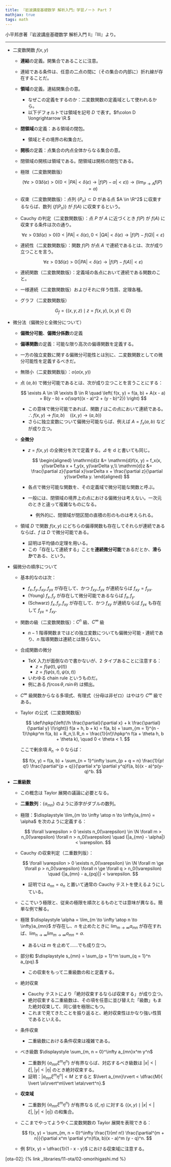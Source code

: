 ```yaml
---
title: 『岩波講座基礎数学 解析入門』学習ノート Part 7
mathjax: true
tags: math
---
```


小平邦彦著『岩波講座基礎数学 解析入門 II』『III』より。

----

* 二変数関数 $f(x, y)$
  * **連結**の定義。開集合であることに注意。
  * 連結である条件は、任意の二点の間に（その集合の内部に）折れ線が存在することだ。
  * **領域**の定義。連結開集合の意。
    * なぜこの定義をするのか：二変数関数の定義域として使われるから。
    * 以下デフォルトでは領域を記号 $D$ で表す。$f\colon D \longrightarrow \R.$
  * **閉領域**の定義：ある領域の閉包。
    * 領域とその境界の和集合だ。
  * **開核**の定義：点集合の内点全体からなる集合の意。
  * 閉領域の開核は領域である。閉領域は開核の閉包である。
  * 極限（二変数関数版）

    $$
    \left(
      \forall \varepsilon > 0 \exists \delta(\varepsilon) > 0
      \left(
        0 < {|PA|} < \delta(\varepsilon)
        \rightarrow
        {|f(P) - \alpha|} < \varepsilon
      \right)
    \right)
    \rightarrow
    \left(\lim_{P \to A}f(P) = \alpha\right)
    $$

  * 収束（二変数関数版）：点列 $\lbrace P_n\rbrace \subset D$ がある点 $A \in \R^2$ に収束するならば、数列
    $\lbrace f(P_n)\rbrace$ が $f(A)$ に収束するという。
  * Cauchy の判定（二変数関数版）：点 $P$ が $A$ に近づくとき $f(P)$ が $f(A)$ に収束する条件は次の通り。

    $$
    \forall \varepsilon > 0 \exists \delta(\varepsilon) > 0
      \left(
        0 < {|PA|} < \delta(\varepsilon), 0 < {|QA|} < \delta(\varepsilon)
        \rightarrow
        {|f(P) - f(Q)|} < \varepsilon
      \right)
    $$

  * 連続性（二変数関数版）：関数 $f(P)$ が点 $A$ で連続であるとは、次が成り立つことを言う。

    $$
    \forall \varepsilon > 0 \exists \delta(\varepsilon) > 0
    \left(
      {|PA|} < \delta(\varepsilon)
      \rightarrow
      {|f(P) - f(A)|} < \varepsilon
    \right)
    $$

  * 連続関数（二変数関数版）：定義域の各点において連続である関数のこと。
  * 一様連続（二変数関数版）およびそれに伴う性質、定理各種。
  * グラフ（二変数関数版）

    $$
    G_f = \lbrace (x, y, z) \mid z = f(x, y), (x, y) \in D\rbrace
    $$

* 微分法（偏微分と全微分について）
  * **偏微分可能**、**偏微分係数**の定義
  * **偏導関数**の定義：可能な限り高次の偏導関数を定義する。
  * 一方の独立変数に関する偏微分可能性とは別に、二変数関数としての微分可能性を定義するべきだ。
  * 無限小（二変数関数版）：$o(\alpha(x, y))$
  * 点 $(a, b)$ で微分可能であるとは、次が成り立つことを言うことにする：

    $$
    \exists A \in \R \exists B \in R
    \quad
    \left(
        f(x, y) = f(a, b) + A(x - a) + B(y - b) + o(\sqrt{(x - a)^2 + (y - b)^2})
    \right)
    $$

    * この意味で微分可能であれば、関数 $f$ はこの点において連続である。$\therefore f(x, y) \to f(a, b)\quad((x, y) \to (a, b))$
    * さらに独立変数について偏微分可能ならば、例えば $A = f_x(a, b)$ などが成り立つ。
  * **全微分**
    * $z = f(x, y)$ の全微分を次で定義する。$\varDelta$ を $\mathrm{d}$ と書いても同じ。

       $$
       \begin{aligned}
       \mathrm{d}z &= \mathrm{d}f(x, y) = f_x(x, y)\varDelta x + f_y(x, y)\varDelta y,\\
       \mathrm{d}z &= \frac{\partial z}{\partial x}\varDelta x + \frac{\partial z}{\partial y}\varDelta y.
       \end{aligned}
       $$

    * 各点で微分可能な関数を、その定義域で微分可能な関数と呼ぶ。
    * 一般には、閉領域の境界上の点における偏微分は考えない。一次元のときと違って複雑なものになる。
      * 例外的に、閉領域が閉区間の直積の形のものは考えられる。
  * 領域 $D$ で関数 $f(x, y)$ にどちらの偏導関数も存在してそれらが連続であるならば、$f$ は $D$ で微分可能である。
    * 証明は平均値の定理を用いる。
    * この「存在して連続する」ことを**連続微分可能**であるだとか、**滑らか**である、という。
* 偏微分の順序について
  * 基本的なのは次：
    * $f_x, f_y, f_{xy}, f_{yx}$ が存在して、かつ $f_{xy}, f_{yx}$ が連続ならば $f_{xy} = f_{yx}.$
    * (Young) $f_x, f_y$ が存在して微分可能であるならば $f_x, f_y.$
    * (Schwarz) $f_x, f_y, f_{xy}$ が存在して、かつ $f_{xy}$ が連続ならば $f_{yx}$ も存在して $f_{yx} = f_{xy}.$
  * 関数の級（二変数関数版）：$C^n$ 級、$C^\infty$ 級
    * $n - 1$ 階導関数まではどの独立変数についても偏微分可能・連続であり、$n$ 階導関数は連続とは限らない。
  * 合成関数の微分
    * TeX 入力が面倒なので書かないが、2 タイプあることに注意する：
      * $z = f(\varphi(t), \psi(t))$
      * $z = f(\varphi(s, t), \psi(s, t))$
    * いわゆる chain rule というものだ。
    * 例にある $f(r\cos\theta, r\sin\theta)$ は頻出。
  * $C^\infty$ 級関数からなる多項式、有理式（分母は非ゼロ）はやはり $C^\infty$ 級である。
  * Taylor の公式（二変数関数版）

    $$
    \def\hpkp{\left(\!h \frac{\partial}{\partial x} + k \frac{\partial}{\partial y} \!\right)}
    f(a + h, b + k) = f(a, b) + \sum_{m = 1}^{n - 1}\hpkp^m f(a, b) + R_n,\\
    R_n = \frac{1}{n!}\hpkp^n f(a + \theta h, b + \theta k),
    \quad 0 < \theta < 1.
    $$

    ここで剰余項 $R_n \to 0$ ならば：

    $$
    f(x, y) = f(a, b) + \sum_{n = 1}^\infty \sum_{p + q = n} \frac{1}{p! q!}
      \frac{\partial^{p + q}}{\partial x^p \partial y^q}f(a, b)(x - a)^p(y-q)^b.
    $$

* **二重級数**
  * この概念は Taylor 展開の議論に必要となる。
  * **二重数列**：$\lbrace a_{mn}\rbrace$ のように添字がダブルの数列。
  * 極限：$\displaystyle \lim_{m \to \infty \atop n \to \infty}a_{mn} = \alpha$ を次のように定義する：

    $$
    \forall \varepsilon > 0
    \exists n_0(\varepsilon) \in \N
    \forall m > n_0(\varepsilon)
    \forall n > n_0(\varepsilon)
    \quad
    {|a_{mn} - \alpha|} < \varepsilon.
    $$

  * Cauchy の収束判定（二重数列版）：

    $$
    \forall \varepsilon > 0
    \exists n_0(\varepsilon) \in \N
    \forall m \ge \forall p > n_0(\varepsilon)
    \forall n \ge \forall q > n_0(\varepsilon)
    \quad
    {|a_{mn} - a_{pq}|} < \varepsilon.
    $$

    * 証明では $a_{nn} = a_n$ と置いて通常の Cauchy テストを使えるようにしている。
  * ここでいう極限と、従来の極限を順次とるものとでは意味が異なる。簡単な例で解る。
  * 極限 $\displaystyle \alpha = \lim_{m \to \infty \atop n \to \infty}a_{mn}$ が存在し、$n$ を止めたときに
    $\displaystyle \lim_{m\to\infty}a_{mn}$ が存在すれば、$\displaystyle \lim_{n\to\infty}\lim_{m\to\infty}a_{mn} = \alpha.$
    * あるいは $m$ を止めて……でも成り立つ。
  * 部分和 $\displaystyle s_{mn} = \sum_{p = 1}^m \sum_{q = 1}^n a_{pq}.$
    * この収束をもって二重級数の和と定義する。
  * 絶対収束
    * Cauchy テストにより「絶対収束するならば収束する」が成り立つ。
    * 絶対収束する二重級数は、その項を任意に並び替えた「級数」もまた絶対収束して、同じ値を極限にもつ。
    * これまで見てきたことを振り返ると、絶対収束性はかなり強い性質であるといえる。
  * 条件収束
    * 二重級数における条件収束は複雑である。
  * べき級数 $\displaystyle \sum_{m, n = 0}^\infty a_{mn}x^m y^n$
    * 二重数列 $\lbrace a_{mn}\xi^m\eta^n\rbrace$ が有界ならば、対応するべき級数は $\lvert x\rvert < \lvert \xi\rvert, \lvert y\rvert < \lvert \eta\rvert$ のとき絶対収束する。
    * 証明：$\lvert a_{mn}\xi^m\eta^n\rvert < M$ とすると $\lvert a_{mn}\rvert < \dfrac{M}{ \lvert \xi\rvert^m\lvert \eta\rvert^n}.$
  * **収束域**
    * 二重数列 $\lbrace a_{mn}\xi^m\eta^n\rbrace$ が有界なる $(\xi, \eta)$ に対する $\lbrace (x, y) \mid \lvert x\rvert < \lvert \xi\rvert, \lvert y\rvert < \lvert \eta\rvert\rbrace$ の和集合。
  * ここまでやってようやく二変数関数の Taylor 展開を表現できる：

    $$
    f(x, y) = \sum_{m, n = 0}^\infty \frac{1}{m! n!}
      \frac{\partial^{m + n}}{\partial x^m \partial y^n}f(a, b)(x - a)^m (y - q)^n.
    $$

  * 例 $f(x, y) = \dfrac{1}{1 - x - y}$ における収束域に注意する。

[ota-02]: {% link _libraries/11-ota/02-omorihigashi.md %}
